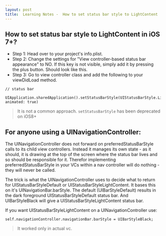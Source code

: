 ```yaml
---
layout: post
title:  Learning Notes -  How to set status bar style to LightContent
---
```

## How to set status bar style to LightContent in iOS 7+?
- Step 1: Head over to your project's info.plist. 
- Step 2: Change the settings for "View controller-based status bar appearance" to NO. If this key is not visible, simply add it by pressing the plus button. Should look like this.
- Step 3: Go to view controller class and add the following to your viewDidLoad method.

```
// status bar
    UIApplication.sharedApplication().setStatusBarStyle(UIStatusBarStyle.LightContent, animated: true) 
```

> It is not a common approach. `setStatusBarStyle` has been deprecated on iOS8+


## For anyone using a UINavigationController:

The UINavigationController does not forward on preferredStatusBarStyle calls to its child view controllers. Instead it manages its own state - as it should, it is drawing at the top of the screen where the status bar lives and so should be responsible for it. Therefor implementing preferredStatusBarStyle in your VCs within a nav controller will do nothing - they will never be called.

The trick is what the UINavigationController uses to decide what to return for UIStatusBarStyleDefault or UIStatusBarStyleLightContent. It bases this on it's UINavigationBar.barStyle. The default (UIBarStyleDefault) results in the dark foreground UIStatusBarStyleDefault status bar. And UIBarStyleBlack will give a UIStatusBarStyleLightContent status bar.

If you want UIStatusBarStyleLightContent on a UINavigationController use:

```
self.navigationController.navigationBar.barStyle = UIBarStyleBlack;
```

> It worked only in actual vc.


